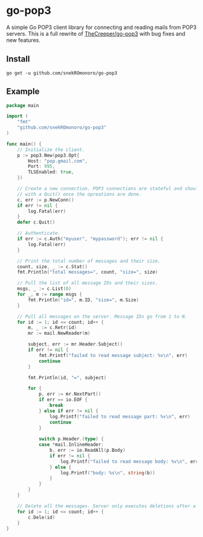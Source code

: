 # go-pop3

A simple Go POP3 client library for connecting and reading mails from POP3 servers. This is a full rewrite of [TheCreeper/go-pop3](https://github.com/TheCreeper/go-pop3) with bug fixes and new features.


## Install
`go get -u github.com/snekROmonoro/go-pop3`


## Example
```go
package main

import (
	"fmt"
	"github.com/snekROmonoro/go-pop3"
)

func main() {
	// Initialize the client.
	p := pop3.New(pop3.Opt{
		Host: "pop.gmail.com",
		Port: 995,
		TLSEnabled: true,
	})

	// Create a new connection. POP3 connections are stateful and should end
	// with a Quit() once the opreations are done.
	c, err := p.NewConn()
	if err != nil {
		log.Fatal(err)
	}
	defer c.Quit()

	// Authenticate.
	if err := c.Auth("myuser", "mypassword"); err != nil {
		log.Fatal(err)
	}

	// Print the total number of messages and their size.
	count, size, _ := c.Stat()
	fmt.Println("total messages=", count, "size=", size)

	// Pull the list of all message IDs and their sizes.
	msgs, _ := c.List(0)
	for _, m := range msgs {
		fmt.Println("id=", m.ID, "size=", m.Size)
	}

	// Pull all messages on the server. Message IDs go from 1 to N.
	for id := 1; id <= count; id++ {
		m, _ := c.Retr(id)
		mr := mail.NewReader(m)

		subject, err := mr.Header.Subject()
		if err != nil {
			fmt.Printf("failed to read message subject: %v\n", err)
			continue
		}

		fmt.Println(id, "=", subject)

        for {
			p, err := mr.NextPart()
			if err == io.EOF {
				break
			} else if err != nil {
				log.Printf("failed to read message part: %v\n", err)
				continue
			}
            
			switch p.Header.(type) {
			case *mail.InlineHeader:
				b, err := io.ReadAll(p.Body)
				if err != nil {
					log.Printf("failed to read message body: %v\n", err)
				} else {
					log.Printf("body: %s\n", string(b))
				}
			}
		}
	}

	// Delete all the messages. Server only executes deletions after a successful Quit()
	for id := 1; id <= count; id++ {
		c.Dele(id)
	}
}
```
